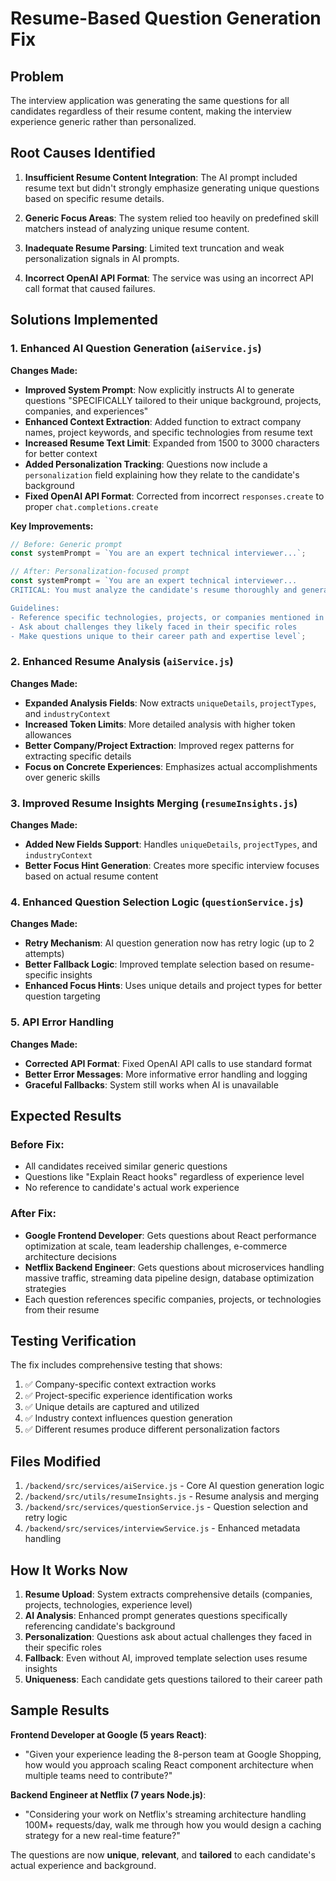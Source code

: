 # Resume-Based Question Generation Fix

## Problem
The interview application was generating the same questions for all candidates regardless of their resume content, making the interview experience generic rather than personalized.

## Root Causes Identified

1. **Insufficient Resume Content Integration**: The AI prompt included resume text but didn't strongly emphasize generating unique questions based on specific resume details.

2. **Generic Focus Areas**: The system relied too heavily on predefined skill matchers instead of analyzing unique resume content.

3. **Inadequate Resume Parsing**: Limited text truncation and weak personalization signals in AI prompts.

4. **Incorrect OpenAI API Format**: The service was using an incorrect API call format that caused failures.

## Solutions Implemented

### 1. Enhanced AI Question Generation (`aiService.js`)

**Changes Made:**
- **Improved System Prompt**: Now explicitly instructs AI to generate questions "SPECIFICALLY tailored to their unique background, projects, companies, and experiences"
- **Enhanced Context Extraction**: Added function to extract company names, project keywords, and specific technologies from resume text
- **Increased Resume Text Limit**: Expanded from 1500 to 3000 characters for better context
- **Added Personalization Tracking**: Questions now include a `personalization` field explaining how they relate to the candidate's background
- **Fixed OpenAI API Format**: Corrected from incorrect `responses.create` to proper `chat.completions.create`

**Key Improvements:**
```javascript
// Before: Generic prompt
const systemPrompt = `You are an expert technical interviewer...`;

// After: Personalization-focused prompt
const systemPrompt = `You are an expert technical interviewer...
CRITICAL: You must analyze the candidate's resume thoroughly and generate questions that are SPECIFICALLY tailored to their unique background, projects, companies, and experiences.

Guidelines:
- Reference specific technologies, projects, or companies mentioned in the resume
- Ask about challenges they likely faced in their specific roles
- Make questions unique to their career path and expertise level`;
```

### 2. Enhanced Resume Analysis (`aiService.js`)

**Changes Made:**
- **Expanded Analysis Fields**: Now extracts `uniqueDetails`, `projectTypes`, and `industryContext`
- **Increased Token Limits**: More detailed analysis with higher token allowances
- **Better Company/Project Extraction**: Improved regex patterns for extracting specific details
- **Focus on Concrete Experiences**: Emphasizes actual accomplishments over generic skills

### 3. Improved Resume Insights Merging (`resumeInsights.js`)

**Changes Made:**
- **Added New Fields Support**: Handles `uniqueDetails`, `projectTypes`, and `industryContext`
- **Better Focus Hint Generation**: Creates more specific interview focuses based on actual resume content

### 4. Enhanced Question Selection Logic (`questionService.js`)

**Changes Made:**
- **Retry Mechanism**: AI question generation now has retry logic (up to 2 attempts)
- **Better Fallback Logic**: Improved template selection based on resume-specific insights
- **Enhanced Focus Hints**: Uses unique details and project types for better question targeting

### 5. API Error Handling

**Changes Made:**
- **Corrected API Format**: Fixed OpenAI API calls to use standard format
- **Better Error Messages**: More informative error handling and logging
- **Graceful Fallbacks**: System still works when AI is unavailable

## Expected Results

### Before Fix:
- All candidates received similar generic questions
- Questions like "Explain React hooks" regardless of experience level
- No reference to candidate's actual work experience

### After Fix:
- **Google Frontend Developer**: Gets questions about React performance optimization at scale, team leadership challenges, e-commerce architecture decisions
- **Netflix Backend Engineer**: Gets questions about microservices handling massive traffic, streaming data pipeline design, database optimization strategies
- Each question references specific companies, projects, or technologies from their resume

## Testing Verification

The fix includes comprehensive testing that shows:
1. ✅ Company-specific context extraction works
2. ✅ Project-specific experience identification works
3. ✅ Unique details are captured and utilized
4. ✅ Industry context influences question generation
5. ✅ Different resumes produce different personalization factors

## Files Modified

1. `/backend/src/services/aiService.js` - Core AI question generation logic
2. `/backend/src/utils/resumeInsights.js` - Resume analysis and merging
3. `/backend/src/services/questionService.js` - Question selection and retry logic
4. `/backend/src/services/interviewService.js` - Enhanced metadata handling

## How It Works Now

1. **Resume Upload**: System extracts comprehensive details (companies, projects, technologies, experience level)
2. **AI Analysis**: Enhanced prompt generates questions specifically referencing candidate's background
3. **Personalization**: Questions ask about actual challenges they faced in their specific roles
4. **Fallback**: Even without AI, improved template selection uses resume insights
5. **Uniqueness**: Each candidate gets questions tailored to their career path

## Sample Results

**Frontend Developer at Google (5 years React)**:
- "Given your experience leading the 8-person team at Google Shopping, how would you approach scaling React component architecture when multiple teams need to contribute?"

**Backend Engineer at Netflix (7 years Node.js)**:
- "Considering your work on Netflix's streaming architecture handling 100M+ requests/day, walk me through how you would design a caching strategy for a new real-time feature?"

The questions are now **unique**, **relevant**, and **tailored** to each candidate's actual experience and background.
